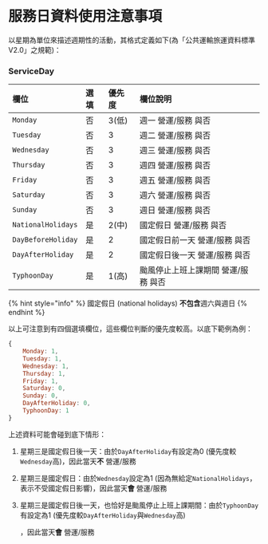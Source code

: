 # 服務日資料使用注意事項

以星期為單位來描述週期性的活動，其格式定義如下\(為「公共運輸旅運資料標準V2.0」之規範\)：

### ServiceDay

| 欄位 | 選填 | 優先度 | 欄位說明 |
| :--- | :--- | :--- | :--- |
| `Monday` | 否 | 3\(低\) | 週一 營運/服務 與否 |
| `Tuesday` | 否 | 3 | 週二 營運/服務 與否 |
| `Wednesday` | 否 | 3 | 週三 營運/服務 與否 |
| `Thursday` | 否 | 3 | 週四 營運/服務 與否 |
| `Friday` | 否 | 3 | 週五 營運/服務 與否 |
| `Saturday` | 否 | 3 | 週六 營運/服務 與否 |
| `Sunday` | 否 | 3 | 週日 營運/服務 與否 |
| `NationalHolidays` | 是 | 2\(中\) | 國定假日 營運/服務 與否 |
| `DayBeforeHoliday` | 是 | 2 | 國定假日前一天 營運/服務 與否 |
| `DayAfterHoliday` | 是 | 2 | 國定假日後一天 營運/服務 與否 |
| `TyphoonDay` | 是 | 1\(高\) | 颱風停止上班上課期間 營運/服務 與否 |

{% hint style="info" %}
國定假日 \(national holidays\) **不包含**週六與週日
{% endhint %}

以上可注意到有四個選填欄位，這些欄位判斷的優先度較高。以底下範例為例：

```javascript
{
    Monday: 1,
    Tuesday: 1,
    Wednesday: 1,
    Thursday: 1,
    Friday: 1,
    Saturday: 0,
    Sunday: 0,
    DayAfterHoliday: 0,
    TyphoonDay: 1
}
```

上述資料可能會碰到底下情形：

1. 星期三是國定假日後一天：由於`DayAfterHoliday`有設定為0 \(優先度較`Wednesday`高\)，因此當天**不** 營運/服務
2. 星期三是國定假日：由於`Wednesday`設定為1 \(因為無給定`NationalHolidays`，表示不受國定假日影響\)，因此當天**會** 營運/服務
3. 星期三是國定假日後一天，也恰好是颱風停止上班上課期間：由於`TyphoonDay`有設定為1 \(優先度較`DayAfterHoliday`與`Wednesday`高\)

   ，因此當天**會** 營運/服務

